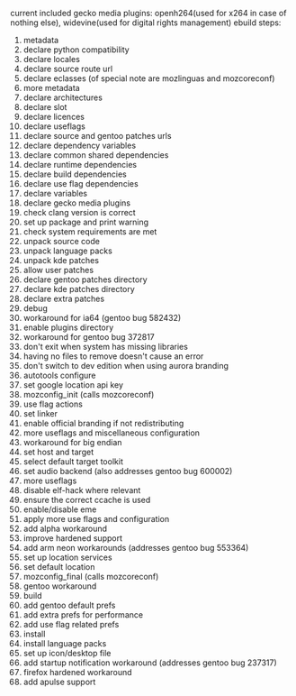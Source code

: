 current included gecko media plugins: openh264(used for x264 in case of nothing else), widevine(used for digital rights management)
ebuild steps:
1. metadata
2. declare python compatibility
3. declare locales
4. declare source route url
5. declare eclasses (of special note are mozlinguas and mozcoreconf)
6. more metadata
7. declare architectures
8. declare slot
9. declare licences
10. declare useflags
11. declare source and gentoo patches urls
12. declare dependency variables
13. declare common shared dependencies
14. declare runtime dependencies
15. declare build dependencies
16. declare use flag dependencies
17. declare variables
18. declare gecko media plugins
19. check clang version is correct
20. set up package and print warning
21. check system requirements are met
22. unpack source code
23. unpack language packs
24. unpack kde patches
25. allow user patches
25. declare gentoo patches directory
26. declare kde patches directory
27. declare extra patches
28. debug
29. workaround for ia64 (gentoo bug 582432)
30. enable plugins directory
31. workaround for gentoo bug 372817
32. don't exit when system has missing libraries
33. having no files to remove doesn't cause an error
34. don't switch to dev edition when using aurora branding
35. autotools configure
36. set google location api key
37. mozconfig_init (calls mozcoreconf)
38. use flag actions
39. set linker
40. enable official branding if not redistributing
41. more useflags and miscellaneous configuration
42. workaround for big endian
43. set host and target
44. select default target toolkit
45. set audio backend (also addresses gentoo bug 600002)
46. more useflags
47. disable elf-hack where relevant
49. ensure the correct ccache is used
49. enable/disable eme
50. apply more use flags and configuration
50. add alpha workaround
51. improve hardened support
52. add arm neon workarounds (addresses gentoo bug 553364)
53. set up location services
54. set default location
55. mozconfig_final (calls mozcoreconf)
56. gentoo workaround
57. build
58. add gentoo default prefs
59. add extra prefs for performance
60. add use flag related prefs
61. install
62. install language packs
63. set up icon/desktop file
64. add startup notification workaround (addresses gentoo bug 237317)
65. firefox hardened workaround
66. add apulse support
